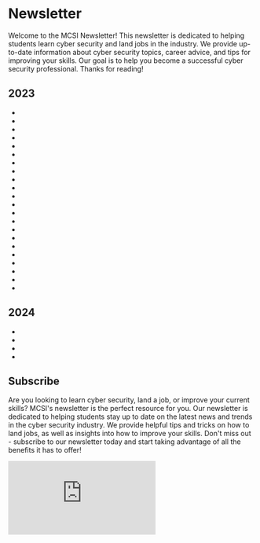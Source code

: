 # Newsletter

Welcome to the MCSI Newsletter! This newsletter is dedicated to helping students learn cyber security and land jobs in the industry. We provide up-to-date information about cyber security topics, career advice, and tips for improving your skills. Our goal is to help you become a successful cyber security professional. Thanks for reading!

## 2023

- [](learn-how-to-become-an-ethical-hacker)
- [](learn-how-to-create-business-connections-and-access-unlimited-opportunities)
- [](how-to-impress-hiring-managers-and-win-first-place-in-the-job-race)
- [](the-value-of-certifications-in-2023-and-beyond)
- [](learn-how-to-conquer-the-complexities-of-cyber-security-with-an-audacious-mindset)
- [](how-do-i-stay-motivated-and-passionate-about-cyber-security)
- [](what-skills-must-you-master-if-you-want-to-excel-as-a-soc-analyst)
- [](three-master-level-methods-to-unlock-the-most-difficult-areas-of-cyber-security)
- [](learn-how-to-secure-your-personal-devices-and-improve-your-cyber-skills)
- [](five-bad-habits-that-are-sabotaging-your-cyber-security-progress)
- [](five-ways-to-build-a-portfolio-that-attracts-recruiters-and-wins-jobs)
- [](a-proven-method-for-finding-a-cyber-mentor-and-accelerating-your-career)
- [](how-in-the-world-do-cyber-experts-master-I.T-abilities)
- [](do-you-want-to-grow-into-an-excellent-student-Master-this-approach)
- [](not-receiving-good-feedback-from-your-work-here-s-how-to-become-exceptional)
- [](how-can-you-build-helpful-and-rewarding-relationships-with-people-in-the-field)
- [](stakeholder-analysis-a-powerful-method-to-understand-what-people-want-and-need)
- [](learn-how-to-create-trust-and-collaboration-in-cyber-security-with-active-listening)
- [](learn-a-new-language-that-connects-with-people-and-resolves-issues)
- [](learn-how-to-lead-and-inspire-cyber-teams)
- [](master-the-most-important-life-skill-nobody-taught-you-dependability)
- [](how-to-prosper-and-win-in-the-upcoming-a-economic-downturn)

## 2024

- [](the-state-of-cyber-skills-in-2024)
- [](turn-cybersecurity-skills-into-big-money)
- [](so-you-want-to-become-a-ciso)
- [](the-science-of-career-development-and-job-task-analysis)


## Subscribe

Are you looking to learn cyber security, land a job, or improve your current skills? MCSI's newsletter is the perfect resource for you. Our newsletter is dedicated to helping students stay up to date on the latest news and trends in the cyber security industry. We provide helpful tips and tricks on how to land jobs, as well as insights into how to improve your skills. Don't miss out - subscribe to our newsletter today and start taking advantage of all the benefits it has to offer!

<iframe src="https://newsletter.mosse-institute.com/embed" style="background:white;" frameborder="0" scrolling="no"></iframe>